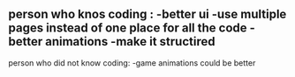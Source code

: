 person who knos coding :
-better ui
-use multiple pages instead of one place for all the code
-better animations
-make it structired
-

person who did not know coding:
-game animations could be better